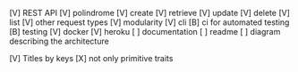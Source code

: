 [V] REST API
[V] polindrome
[V] create
[V] retrieve
[V] update
[V] delete
[V] list
[V] other request types
[V] modularity
[V] cli
[B] ci for automated testing
[B] testing
[V] docker
[V] heroku
[ ] documentation
[ ] readme
[ ] diagram describing the architecture

[V] Titles by keys
[X] not only primitive traits